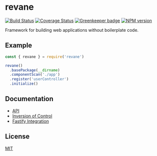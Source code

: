# revane

[![Build Status](https://travis-ci.org/SerayaEryn/revane.svg?branch=master)](https://travis-ci.org/SerayaEryn/revane)
[![Coverage Status](https://coveralls.io/repos/github/SerayaEryn/revane/badge.svg?branch=master)](https://coveralls.io/github/SerayaEryn/revane?branch=master) [![Greenkeeper badge](https://badges.greenkeeper.io/SerayaEryn/revane.svg)](https://greenkeeper.io/)
[![NPM version](https://img.shields.io/npm/v/revane.svg?style=flat)](https://www.npmjs.com/package/revane)

Framework for building web applications without boilerplate code.

## Example

```js
const { revane } = require('revane')

revane()
  .basePackage(__dirname)
  .componentScan('./app')
  .register('userController')
  .initialize()
```

## Documentation

* [API](./docs/API.md)
* [Inversion of Control](./docs/InversionOfControl.md)
* [Fastify Integration](./docs/FastifyIntegration.md)

## License

[MIT](./LICENSE)